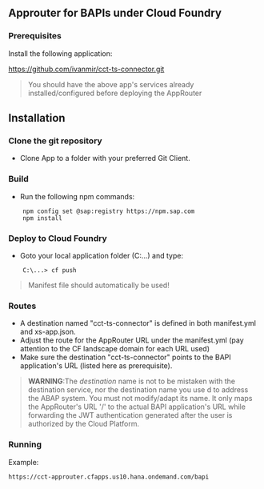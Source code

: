## Approuter for BAPIs under Cloud Foundry

### Prerequisites

Install the following application:
 
https://github.com/ivanmir/cct-ts-connector.git

> You should have the above app's services already installed/configured before deploying the AppRouter

## Installation

### Clone the git repository
- Clone App to a folder with your preferred Git Client.

### Build
- Run the following npm commands:

```
    npm config set @sap:registry https://npm.sap.com
    npm install
```

### Deploy to Cloud Foundry
- Goto your local application folder (C:\...) and type:

```
    C:\...> cf push
```
> Manifest file should automatically be used!

### Routes
- A destination named "cct-ts-connector" is defined in both  manifest.yml and xs-app.json.
- Adjust the route for the AppRouter URL under the manifest.yml (pay attention to the CF landscape domain for each URL used)
- Make sure the destination "cct-ts-connector" points to the BAPI application's URL (listed here as prerequisite).

>**WARNING**:The *destination* name is not to be mistaken with the destination service, nor the destination name you use d to address the ABAP system. You must not modify/adapt its name. It only maps the AppRouter's URL '/' to the actual BAPI application's URL while forwarding the JWT authentication generated after the user is authorized by the Cloud Platform.



### Running

Example:

```
https://cct-approuter.cfapps.us10.hana.ondemand.com/bapi
```
